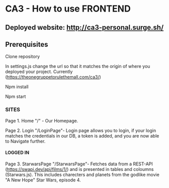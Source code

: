 # CA3 - How to use FRONTEND

## Deployed website: http://ca3-personal.surge.sh/

## Prerequisites 


Clone repository   


In settings.js change the url so that it matches the origin of where you deployed your project. Currently (https://theonegruppetorulethemall.com/ca3/) 


Npm install


Npm start 


### SITES


Page 1.  Home  "/" -                   Our Homepage. 


Page 2.  Login  "/LoginPage"-         Login page allows you to login, if your login matches the credentials in our DB,  a token is added, and you are now able to Navigate further.


#### LOGGED IN  


Page 3.  StarwarsPage "/StarwarsPage"- Fetches data from a REST-API (https://swapi.dev/api/films/1/) and is presented in tables and coloumns (Starwars.js). This includes charecters and planets from the godlike movie "A New Hope" Star Wars, episode 4. 










